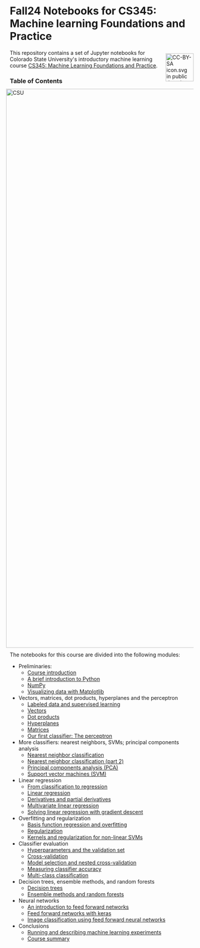 
# Fall24 Notebooks for CS345: Machine learning Foundations and Practice

<img style="padding: 10px; float:right;" alt="CC-BY-SA icon.svg in public domain" src="https://mirrors.creativecommons.org/presskit/buttons/88x31/png/by-nc-sa.png" width="75">

This repository contains a set of Jupyter notebooks for Colorado State University's introductory machine learning course [CS345: Machine Learning Foundations and Practice](https://www.cs.colostate.edu/~cs345/).

<img style="padding: 10px; float:right;" alt="CSU" src="https://static.colostate.edu/logo/reslogo-v2/assets/img/csu-responsive-symbol.min.svg" width="1500">

### Table of Contents

The notebooks for this course are divided into the following modules:

* Preliminaries:
  * [Course introduction](notebooks/module00_01_intro.ipynb) 
  * [A brief introduction to Python](notebooks/module00_02_python_intro.ipynb)
  * [NumPy](notebooks/module00_03_numpy.ipynb)
  * [Visualizing data with Matplotlib](notebooks/module00_04_matplotlib.ipynb)
* Vectors, matrices, dot products, hyperplanes and the perceptron
  * [Labeled data and supervised learning](notebooks/module01_01_labeled_data.ipynb)
  * [Vectors](notebooks/module01_02_vectors.ipynb)
  * [Dot products](notebooks/module01_03_dot_products.ipynb)	
  * [Hyperplanes](notebooks/module01_04_hyperplanes.ipynb)
  * [Matrices](notebooks/module01_05_matrices.ipynb)
  * [Our first classifier:  The perceptron](notebooks/module01_06_perceptron.ipynb)
* More classifiers: nearest neighbors, SVMs; principal components analysis
  * [Nearest neighbor classification](notebooks/module02_01_nearest_neighbors.ipynb)
  * [Nearest neighbor classification (part 2)](notebooks/module02_02_more_nearest_neighbors.ipynb)
  * [Principal components analysis (PCA)](notebooks/module02_03_pca.ipynb)
  * [Support vector machines (SVM)](notebooks/module02_04_svm.ipynb)
* Linear regression
  * [From classification to regression](notebooks/module03_01_nn_to_regression.ipynb) 
  * [Linear regression](notebooks/module03_02_linear_regression.ipynb)
  * [Derivatives and partial derivatives](notebooks/module03_03_derivatives_partial_derivatives.ipynb)
  * [Multivariate linear regression](notebooks/module03_04_multivariate_linear_regression.ipynb)
  * [Solving linear regression with gradient descent](notebooks/module03_05_linear_regression_gradient_descent.ipynb)
* Overfitting and regularization
  * [Basis function regression and overfitting](notebooks/module04_01_overfitting_basis_function_regression.ipynb)
  * [Regularization](notebooks/module04_02_regularization.ipynb)
  * [Kernels and regularization for non-linear SVMs](notebooks/module04_03_kernels.ipynb)
* Classifier evaluation
  * [Hyperparameters and the validation set](notebooks/module05_hyperparameters_validation.ipynb)
  * [Cross-validation](notebooks/module05_02_cross_validation.ipynb)
  * [Model selection and nested cross-validation](notebooks/module05_03_model_selection.ipynb) 
  * [Measuring classifier
    accuracy](notebooks/module05_04_classifier_accuracy.ipynb)
  * [Multi-class classification](notebooks/module05_05_multiclass.ipynb)
* Decision trees, ensemble methods, and random forests
  * [Decision trees](notebooks/module06_01_decision_trees.ipynb)
  * [Ensemble methods and random forests](notebooks/module06_02_ensemble_methods.ipynb)
* Neural networks
  * [An introduction to feed forward networks](notebooks/module07_01_neural_networks_mlp.ipynb)
  * [Feed forward networks with keras](notebooks/module07_02_neural_networks_keras.ipynb)
  * [Image classification using feed forward neural networks](notebooks/module07_03_neural_networks_mnist.ipynb)
* Conclusions
    * [Running and describing machine learning experiments](notebooks/module08_01_running_and_describing_ml_experiments.ipynb)
    * [Course summary](notebooks/module08_02_conclusions.ipynb)
